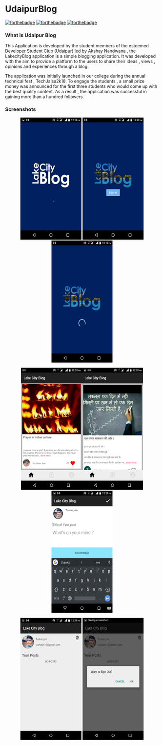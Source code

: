 # UdaipurBlog
[![forthebadge](http://forthebadge.com/images/badges/built-for-android.svg)](http://forthebadge.com)
[![forthebadge](http://forthebadge.com/images/badges/built-by-developers.svg)](http://forthebadge.com)
[![forthebadge](http://forthebadge.com/images/badges/check-it-out.svg)](http://forthebadge.com)

### What is Udaipur Blog
  
This Application is developed by the student members of the esteemed Developer Student Club (Udaipur) led by [Akshay Nandwana](https://github.com/anandwana001) , the LakecityBlog application is a simple blogging application. It was developed with the aim to provide a platform to the users to share their ideas , views , opinions and experiences through a blog.

The application was initially launched in our college during the annual technical fest , TechJalsa2k18. To engage the students , a small prize money was announced for the first three students who would come up with the best quality content. 
As a result , the application was successful in gaining more than a hundred followers. 


### Screenshots

<p align="center">
<img src="Screenshots/one.png" height = "400" width="200" margin="10"> <img src="Screenshots/two.png" height = "400" width="200" margin="10"> <img src="Screenshots/three.png" height = "400" width="200" margin="10"> 
</p>

<p align="center">
<img src="Screenshots/four.png" height = "400" width="200" margin="10"><img src="Screenshots/five.png" height = "400" width="200" margin="10"> <img src="Screenshots/six.png" height = "400" width="200" margin="10">
</p>

<p align="center"> <img src="Screenshots/seven.png" height = "400" width="200" margin="10"> <img src="Screenshots/eight.png" height = "400" width="200" margin="10">
</p>

